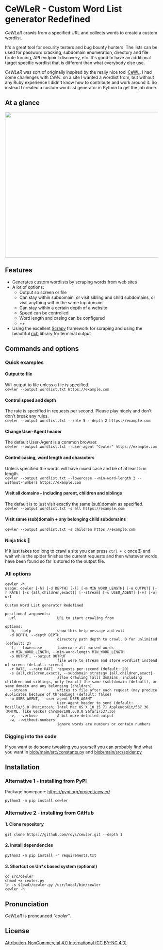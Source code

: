 # CeWLeR - Custom Word List generator Redefined
_CeWLeR_ crawls from a specified URL and collects words to create a custom wordlist.

It's a great tool for security testers and bug bounty hunters. The lists can be used for password cracking, subdomain enumeration, directory and file brute forcing, API endpoint discovery, etc. It's good to have an additional target specific wordlist that is different than what everybody else use.

_CeWLeR_ was sort of originally inspired by the really nice tool [CeWL](https://github.com/digininja/CeWL). I had some challenges with _CeWL_ on a site I wanted a wordlist from, but without any Ruby experience I didn't know how to contribute and work around it. So instead I created a custom word list generator in Python to get the job done.

## At a glance
<img src="https://github.com/roys/cewler/blob/main/misc/demo.gif?raw=true" width="800" height="480"/>

## Features
- Generates custom wordlists by scraping words from web sites
- A lot of options:
  - Output so screen or file
  - Can stay within subdomain, or visit sibling and child subdomains, or visit anything within the same top domain
  - Can stay within a certain depth of a website
  - Speed can be controlled
  - Word length and casing can be configured
  - ++
- Using the excellent [Scrapy](https://scrapy.org) framework for scraping and using the beautiful [rich](https://github.com/Textualize/rich) library for terminal output

## Commands and options
### Quick examples
#### Output to file
Will output to file unless a file is specified.  
`cewler --output wordlist.txt https://example.com`  

#### Control speed and depth
The rate is specified in requests per second. Please play nicely and don't don't break any rules.  
`cewler --output wordlist.txt --rate 5 --depth 2 https://example.com`  

#### Change User-Agent header
The default User-Agent is a common browser.  
`cewler --output wordlist.txt --user-agent "Cewler" https://example.com`  

#### Control casing, word length and characters
Unless specified the words will have mixed case and be of at least 5 in length.  
`cewler --output wordlist.txt --lowercase --min-word-length 2 --without-numbers https://example.com`  

#### Visit all domains - including parent, children and siblings
The default is to just visit exactly the same (sub)domain as specified.  
`cewler --output wordlist.txt -s all https://example.com`  

#### Visit same (sub)domain + any belonging child subdomains
`cewler --output wordlist.txt -s children https://example.com`  

#### Ninja trick 🥷
If it just takes too long to crawl a site you can press `ctrl + c` once(!) and wait while the spider finishes the current requests and then whatever words have been found so far is stored to the output file.

### All options
```
cewler -h
usage: cewler [-h] [-d DEPTH] [-l] [-m MIN_WORD_LENGTH] [-o OUTPUT] [-r RATE] [-s {all,children,exact}] [--stream] [-u USER_AGENT] [-v] [-w] url

Custom Word List generator Redefined

positional arguments:
  url                   URL to start crawling from

options:
  -h, --help            show this help message and exit
  -d DEPTH, --depth DEPTH
                        directory path depth to crawl, 0 for unlimited (default: 2)
  -l, --lowercase       lowercase all parsed words
  -m MIN_WORD_LENGTH, --min-word-length MIN_WORD_LENGTH
  -o OUTPUT, --output OUTPUT
                        file were to stream and store wordlist instead of screen (default: screen)
  -r RATE, --rate RATE  requests per second (default: 20)
  -s {all,children,exact}, --subdomain_strategy {all,children,exact}
                        allow crawling [all] domains, including children and siblings, only [exact] the same (sub)domain (default), or same domain and any belonging [children]
  --stream              writes to file after each request (may produce duplicates because of threading) (default: false)
  -u USER_AGENT, --user-agent USER_AGENT
                        User-Agent header to send (default: Mozilla/5.0 (Macintosh; Intel Mac OS X 10_15_7) AppleWebKit/537.36 (KHTML, like Gecko) Chrome/108.0.0.0 Safari/537.36)
  -v, --verbose         A bit more detailed output
  -w, --without-numbers
                        ignore words are numbers or contain numbers
```

### Digging into the code
If you want to do some tweaking you yourself you can probably find what you want in [blob/main/src/constants.py](blob/main/src/constants.py) and [blob/main/src/spider.py](blob/main/src/spider.py)

## Installation
### Alternative 1 - installing from PyPI
Package homepage: https://pypi.org/project/cewler/

`python3 -m pip install cewler`

### Alternative 2 - installing from GitHub
#### 1. Clone repository
`git clone https://github.com/roys/cewler.git --depth 1`

#### 2. Install dependencies
`python3 -m pip install -r requirements.txt`

#### 3. Shortcut on Un*x based system (optional)
```
cd src/cewler
chmod +x cewler.py
ln -s $(pwd)/cewler.py /usr/local/bin/cewler
cewler -h
```

## Pronunciation
_CeWLeR_ is pronounced _"cooler"_.

## License
[Attribution-NonCommercial 4.0 International (CC BY-NC 4.0)](LICENSE)
